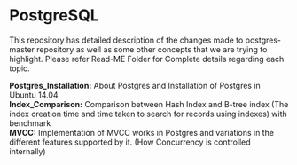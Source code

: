 PostgreSQL
==========

This repository has detailed description of the changes made to postgres-master repository as well as some other concepts that we are trying to highlight. Please refer Read-ME Folder for Complete details regarding each topic.

<b>Postgres_Installation:</b> About Postgres and Installation of Postgres in Ubuntu 14.04<br>
<b>Index_Comparison:</b>      Comparison between Hash Index and B-tree index (The index creation time and time taken to search for records using indexes) with benchmark
<br><b>MVCC:</b>	Implementation of MVCC works in Postgres and variations in the different features supported by it. (How Concurrency is controlled internally)